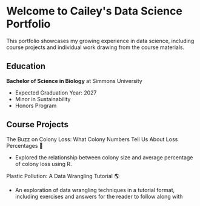
# Welcome to Cailey's Data Science Portfolio

This portfolio showcases my growing experience in data science, including course projects and individual work drawing from the course materials.

## Education

**Bachelor of Science in Biology** at Simmons University 

- Expected Graduation Year: 2027
- Minor in Sustainability
- Honors Program

## Course Projects

The Buzz on Colony Loss: What Colony Numbers Tell Us About Loss Percentages 🐝

- Explored the relationship between colony size and average percentage of colony loss using R. 

Plastic Pollution: A Data Wrangling Tutorial 🌎

- An exploration of data wrangling techniques in a tutorial format, including exercises and answers for the reader to follow along with
